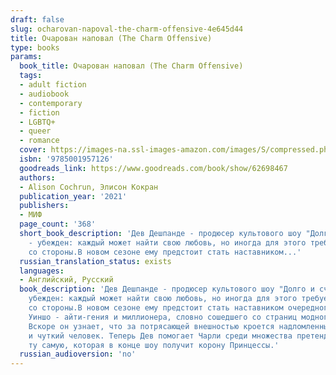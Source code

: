 ```yaml
---
draft: false
slug: ocharovan-napoval-the-charm-offensive-4e645d44
title: Очарован наповал (The Charm Offensive)
type: books
params:
  book_title: Очарован наповал (The Charm Offensive)
  tags:
  - adult fiction
  - audiobook
  - contemporary
  - fiction
  - LGBTQ+
  - queer
  - romance
  cover: https://images-na.ssl-images-amazon.com/images/S/compressed.photo.goodreads.com/books/1663969139i/62698467.jpg
  isbn: '9785001957126'
  goodreads_link: https://www.goodreads.com/book/show/62698467
  authors:
  - Alison Cochrun, Элисон Кокран
  publication_year: '2021'
  publishers:
  - МИФ
  page_count: '368'
  short_book_description: 'Дев Дешпанде - продюсер культового шоу "Долго и счастливо"
    - убежден: каждый может найти свою любовь, но иногда для этого требуется помощь
    со стороны.В новом сезоне ему предстоит стать наставником...'
  russian_translation_status: exists
  languages:
  - Английский, Русский
  book_description: 'Дев Дешпанде - продюсер культового шоу "Долго и счастливо" -
    убежден: каждый может найти свою любовь, но иногда для этого требуется помощь
    со стороны.В новом сезоне ему предстоит стать наставником очередного Принца Чарли
    Уиншо - айти-гения и миллионера, словно сошедшего со страниц модного журнала.
    Вскоре он узнает, что за потрясающей внешностью кроется надломленный, но добрый
    и чуткий человек. Теперь Дев помогает Чарли среди множества претенденток найти
    ту самую, которая в конце шоу получит корону Принцессы.'
  russian_audioversion: 'no'
---
```

